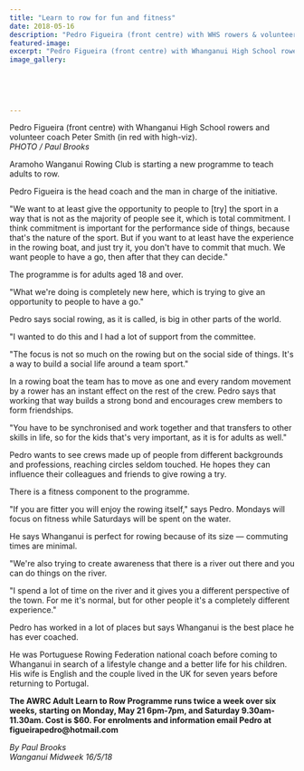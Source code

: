 ```yaml
---
title: "Learn to row for fun and fitness"
date: 2018-05-16
description: "Pedro Figueira (front centre) with WHS rowers & volunteer coach Peter Smith..."
featured-image: 
excerpt: "Pedro Figueira (front centre) with Whanganui High School rowers and volunteer coach Peter Smith."
image_gallery:
    
    
    
    
    
---
```


<p><span>Pedro Figueira (front centre) with Whanganui High School rowers and volunteer coach Peter Smith (in red with high-viz). <br /><em>PHOTO / Paul Brooks</em></span></p>
<p class="element element-paragraph">Aramoho Wanganui Rowing Club is starting a new programme to teach adults to row.</p>
<p class="element element-paragraph">Pedro Figueira is the head coach and the man in charge of the initiative.</p>
<p class="element element-paragraph">"We want to at least give the opportunity to people to [try] the sport in a way that is not as the majority of people see it, which is total commitment. I think commitment is important for the performance side of things, because that's the nature of the sport. But if you want to at least have the experience in the rowing boat, and just try it, you don't have to commit that much. We want people to have a go, then after that they can decide."</p>
<p class="element element-paragraph">The programme is for adults aged 18 and over.</p>
<p class="element element-paragraph">"What we're doing is completely new here, which is trying to give an opportunity to people to have a go."</p>
<p class="element element-paragraph">Pedro says social rowing, as it is called, is big in other parts of the world.</p>
<p class="element element-paragraph">"I wanted to do this and I had a lot of support from the committee.</p>
<p class="element element-paragraph">"The focus is not so much on the rowing but on the social side of things. It's a way to build a social life around a team sport."</p>
<p class="element element-paragraph">In a rowing boat the team has to move as one and every random movement by a rower has an instant effect on the rest of the crew. Pedro says that working that way builds a strong bond and encourages crew members to form friendships.</p>
<p class="element element-paragraph">"You have to be synchronised and work together and that transfers to other skills in life, so for the kids that's very important, as it is for adults as well."</p>
<p class="element element-paragraph">Pedro wants to see crews made up of people from different backgrounds and professions, reaching circles seldom touched. He hopes they can influence their colleagues and friends to give rowing a try.</p>
<p class="element element-paragraph">There is a fitness component to the programme.</p>
<p class="element element-paragraph">"If you are fitter you will enjoy the rowing itself," says Pedro. Mondays will focus on fitness while Saturdays will be spent on the water.</p>
<p class="element element-paragraph">He says Whanganui is perfect for rowing because of its size &mdash; commuting times are minimal.</p>
<p class="element element-paragraph">"We're also trying to create awareness that there is a river out there and you can do things on the river.</p>
<p class="element element-paragraph">"I spend a lot of time on the river and it gives you a different perspective of the town. For me it's normal, but for other people it's a completely different experience."</p>
<p class="element element-paragraph">Pedro has worked in a lot of places but says Whanganui is the best place he has ever coached.</p>
<p class="element element-paragraph">He was Portuguese Rowing Federation national coach before coming to Whanganui in search of a lifestyle change and a better life for his children. His wife is English and the couple lived in the UK for seven years before returning to Portugal.</p>
<p class="element element-paragraph"><strong>The AWRC Adult Learn to Row Programme runs twice a week over six weeks, starting on Monday, May 21 6pm-7pm, and Saturday 9.30am-11.30am. Cost is $60. For enrolments and information email Pedro at figueirapedro@hotmail.com</strong></p>
<p><span><em>By Paul Brooks<br />Wanganui Midweek 16/5/18</em></span></p>

